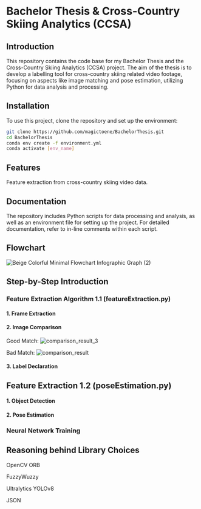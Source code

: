 # Bachelor Thesis & Cross-Country Skiing Analytics (CCSA)

## Introduction
This repository contains the code base for my Bachelor Thesis and the Cross-Country Skiing Analytics (CCSA) project. The aim of the thesis is to develop a labelling tool for cross-country skiing related video footage, focusing on aspects like image matching and pose estimation, utilizing Python for data analysis and processing.

## Installation
To use this project, clone the repository and set up the environment:
```bash
git clone https://github.com/magictoene/BachelorThesis.git
cd BachelorThesis
conda env create -f environment.yml
conda activate [env_name]
```

## Features
Feature extraction from cross-country skiing video data.



## Documentation
The repository includes Python scripts for data processing and analysis, as well as an environment file for setting up the project. For detailed documentation, refer to in-line comments within each script.

## Flowchart

![Beige Colorful Minimal Flowchart Infographic Graph (2)](https://github.com/magictoene/BachelorThesis/assets/101808762/10795bfc-1ac6-4575-8d4e-4f546db2617e)

## Step-by-Step Introduction

### Feature Extraction Algorithm 1.1 (featureExtraction.py)

#### 1. Frame Extraction

#### 2. Image Comparison

Good Match:
![comparison_result_3](https://github.com/magictoene/BachelorThesis/assets/101808762/7f242dfa-b280-48c2-991a-0d8f7fb16186)

Bad Match:
![comparison_result](https://github.com/magictoene/BachelorThesis/assets/101808762/ecc257fb-8439-40fa-85b8-a57cd85c04eb)


#### 3. Label Declaration 

## Feature Extraction 1.2 (poseEstimation.py)

#### 1. Object Detection

#### 2. Pose Estimation


### Neural Network Training


## Reasoning behind Library Choices

OpenCV ORB

FuzzyWuzzy

Ultralytics YOLOv8

JSON





